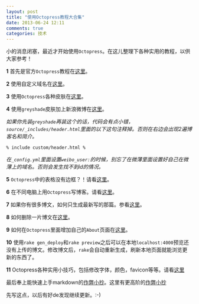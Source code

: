 ```yaml
---
layout: post
title: "使用Octopress教程大合集"
date: 2013-06-24 12:11
comments: true
categories: 技术
---
```

小的消息闭塞，最近才开始使用`Octopress`。在这儿整理下各种实用的教程，以供大家参考！

<!--more-->

**1** 首先是官方`Octopress`教程在[这里](http://octopress.org/docs/)。

**2** 使用自定义域名在[这里](http://learnaholic.me/2012/10/10/deploying-octopress-to-github-pages-and-setting-custom-subdomain-cname/)。

**3** 使用`Octopress`各种皮肤在[这里](https://github.com/imathis/octopress/wiki/3rd-Party-Octopress-Themes)。

**4** 使用`greyshade`皮肤加上新浪微博在[这里](http://imallen.com/blog/2013/05/12/add-support-for-weibo-and-dribbble-to-greyshade.html)。

*如果你先装`greyshade`再装这个的话，代码会有点小错，`source/_includes/header.html`里面的以下这句注释掉。否则在右边会出现2遍博客名和简介。*
```
% include custom/header.html %
```
*在`_config.yml`里面设置`weibo_user:`的时候，别忘了在微薄里面设置好自己在微薄上的域名。否则会发生找不到id的情况。*

**5** `Octopress`中的表格没有边框？！请看[这里](http://programus.github.io/blog/2012/03/07/add-table-data-css-for-octopress/)。

**6** 在不同电脑上用`Octopress`写博客。请看[这里](http://blog.zerosharp.com/clone-your-octopress-to-blog-from-two-places/)。

**7** 如果你有很多博文，如何只生成最新写的那篇。参看[这里](http://robdodson.me/blog/2012/06/11/some-octopress-rake-tips/)。

**8** 如何删除一片博文在[这里](http://stackoverflow.com/questions/16762325/how-to-rename-or-delete-a-new-octopress-post)。

**9** 如何在`Octopress`里面增加自己的`About`页面在[这里](http://gangmax.me/blog/2012/05/04/add-about-page-in-octopress/)。

**10** 使用`rake gen_deploy`和`rake preview`之后可以在本地`localhost:4000`预览还没有上传的博文。修改博文后，`rake`会自动重新生成，刷新本地页面就能浏览更新的东西了。

**11** Octopress各种实用小技巧，包括修改字体，颜色，favicon等等。请看[这里](http://colors4.us/blog/2012/01/08/octopressbo-ke-cong-ling-kai-shi-iii/)

最后奉上能快速上手markdown的[作弊小抄](http://support.mashery.com/docs/customizing_your_portal/Markdown_Cheat_Sheet)。这里有更高阶的[作弊小抄](http://daringfireball.net/projects/markdown/syntax)

先写这点，以后有好de发现继续更新。:-)
